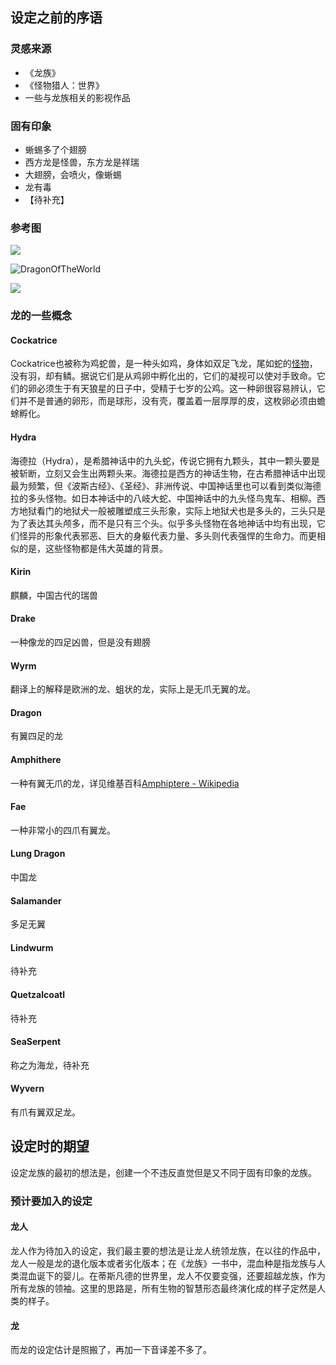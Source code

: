 ## 设定之前的序语

### 灵感来源

* 《龙族》
* 《怪物猎人：世界》
* 一些与龙族相关的影视作品

### 固有印象

* 蜥蜴多了个翅膀
* 西方龙是怪兽，东方龙是祥瑞
* 大翅膀，会喷火，像蜥蜴
* 龙有毒
* 【待补充】

### 参考图

![](D:\Repo\群设\衍生世界观\蒂斯凡德\种族图鉴\Difference_Dragon_Drake.jpg)

![DragonOfTheWorld](D:\Repo\群设\衍生世界观\蒂斯凡德\种族图鉴\DragonOfTheWorld.png)

![](D:\Repo\群设\衍生世界观\蒂斯凡德\种族图鉴\Difference_Dragon_Drake_2.jpg)

### 龙的一些概念

#### Cockatrice

Cockatrice也被称为鸡蛇兽，是一种头如鸡，身体如双足飞龙，尾如蛇的[怪物](https://baike.baidu.com/item/怪物/6851419)，没有羽，却有鳞。据说它们是从鸡卵中孵化出的，它们的凝视可以使对手致命。它们的卵必须生于有天狼星的日子中，受精于七岁的公鸡。这一种卵很容易辨认，它们并不是普通的卵形，而是球形，没有壳，覆盖着一层厚厚的皮，这枚卵必须由蟾蜍孵化。

#### Hydra

海德拉（Hydra），是希腊神话中的九头蛇，传说它拥有九颗头，其中一颗头要是被斩断，立刻又会生出两颗头来。海德拉是西方的神话生物，在古希腊神话中出现最为频繁，但《波斯古经》、《圣经》、非洲传说、中国神话里也可以看到类似海德拉的多头怪物。如日本神话中的八岐大蛇、中国神话中的九头怪鸟鬼车、相柳。西方地狱看门的地狱犬一般被雕塑成三头形象，实际上地狱犬也是多头的，三头只是为了表达其头颅多，而不是只有三个头。似乎多头怪物在各地神话中均有出现，它们怪异的形象代表邪恶、巨大的身躯代表力量、多头则代表强悍的生命力。而更相似的是，这些怪物都是伟大英雄的背景。

#### Kirin

麒麟，中国古代的瑞兽

#### Drake

一种像龙的四足凶兽，但是没有翅膀

#### Wyrm

翻译上的解释是欧洲的龙、蛆状的龙，实际上是无爪无翼的龙。

#### Dragon

有翼四足的龙

#### Amphithere

一种有翼无爪的龙，详见维基百科[Amphiptere - Wikipedia](https://en.wikipedia.org/wiki/Amphiptere)

#### Fae

一种非常小的四爪有翼龙。

#### Lung Dragon

中国龙

#### Salamander

多足无翼

#### Lindwurm

待补充

#### Quetzalcoatl

待补充

#### SeaSerpent

称之为海龙，待补充

#### Wyvern

有爪有翼双足龙。

## 设定时的期望

设定龙族的最初的想法是，创建一个不违反直觉但是又不同于固有印象的龙族。

### 预计要加入的设定

#### 龙人

龙人作为待加入的设定，我们最主要的想法是让龙人统领龙族，在以往的作品中，龙人一般是龙的退化版本或者劣化版本；在《龙族》一书中，混血种是指龙族与人类混血诞下的婴儿。在蒂斯凡德的世界里，龙人不仅要变强，还要超越龙族，作为所有龙族的领袖。这里的思路是，所有生物的智慧形态最终演化成的样子定然是人类的样子。

#### 龙

而龙的设定估计是照搬了，再加一下音译差不多了。